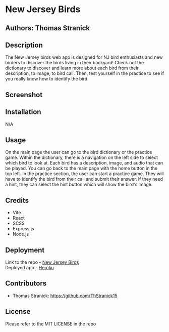 # New Jersey Birds

## Authors: Thomas Stranick

## Description
The New Jersey birds web app is designed for NJ bird enthusiasts and new birders to discover the birds living in their backyard! Check out the dictionary to discover and learn more about each bird from their description, to image, to bird call. Then, test yourself in the practice to see if you really know how to identify the bird.
## Screenshot

## Installation
N/A

## Usage
On the main page the user can go to the bird dictionary or the practice game. Within the dictionary, there is a navigation on the left side to select which bird to look at. Each bird has a description, image, and audio that can be played. You can go back to the main page with the home button in the top left. In the practice section, the user can start a practice game. They will have to identify the bird from their call and submit their answer. If they need a hint, they can select the hint button which will show the bird's image.

## Credits
- Vite
- React
- SCSS
- Express.js
- Node.js

## Deployment
Link to the repo - [New Jersey Birds](https://github.com/ThStranick15/NE-birds)  
Deployed app - [Heroku]()

## Contributors
- Thomas Stranick:  https://github.com/ThStranick15

## License
Please refer to the MIT LICENSE in the repo
